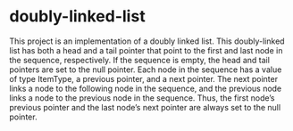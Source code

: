 # doubly-linked-list
This project is an implementation of a doubly linked list.
This doubly-linked list has both a head and a tail pointer that point to the first and last node in the sequence, respectively. If the sequence is empty, the head and tail pointers are set to the null pointer. Each node in the sequence has a value of type ItemType, a previous pointer, and a next pointer. The next pointer links a node to the following node in the sequence, and the previous node links a node to the previous node in the sequence. Thus, the first node’s previous pointer and the last node’s next pointer are always set to the null pointer.
